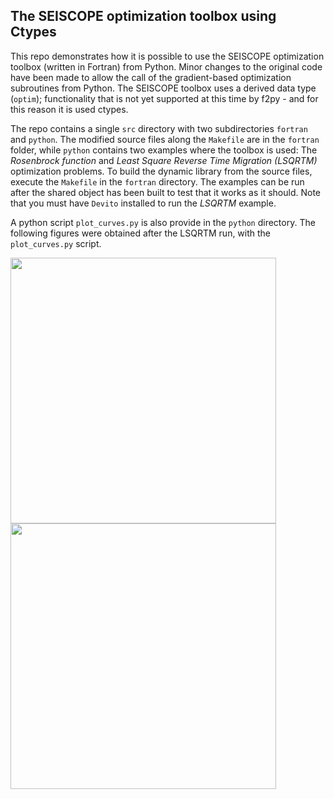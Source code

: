 The SEISCOPE optimization toolbox using Ctypes
----------------------------------------------

This repo demonstrates how it is possible to use the SEISCOPE optimization toolbox (written in Fortran) from Python. Minor changes to the original code have been made to allow the call of the gradient-based optimization subroutines from Python. The SEISCOPE toolbox uses a derived data type (`optim`); functionality that is not yet supported at this time by f2py - and for this reason it is used ctypes.

The repo contains a single `src` directory with two subdirectories `fortran` and `python`. The modified source files along the `Makefile` are in the `fortran ` folder, while `python` contains two examples where the toolbox is used: The *Rosenbrock function* and *Least Square Reverse Time Migration (LSQRTM)* optimization problems. To build the dynamic library from the source files, execute the `Makefile` in the `fortran` directory. The examples can be run after the shared
object has been built to test that it works as it should. Note that you must have `Devito` installed to run the *LSQRTM* example.

A python script `plot_curves.py` is also provide in the `python` directory. The following figures were obtained after the LSQRTM run, with the `plot_curves.py` script.

<img src="https://github.com/ofmla/seiscope_opt_toolbox_w_ctypes/blob/main/src/python/computationalcost_curves.svg" width="425"/> <img src="https://github.com/ofmla/seiscope_opt_toolbox_w_ctypes/blob/main/src/python/convergence_curves.svg" width="425"/> 
